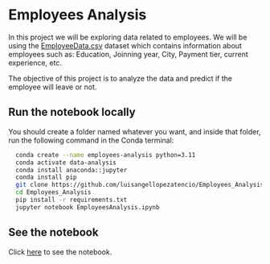 # Employees Analysis

In this project we will be exploring data related to employees. We will be using the [EmployeeData.csv](https://drive.google.com/file/d/1sLvCEUOmbL341MApio5RC05nHpgGrq06/view?usp=sharing) dataset which contains information about employees such as: Education, Joinning year, City, Payment tier, current experience, etc.

The objective of this project is to analyze the data and predict if the employee will leave or not.

## Run the notebook locally

You should create a folder named whatever you want, and inside that folder, run the following command in the Conda terminal:

```bash
  conda create --name employees-analysis python=3.11
  conda activate data-analysis
  conda install anaconda::jupyter
  conda install pip
  git clone https://github.com/luisangellopezatencio/Employees_Analysis.git
  cd Employees_Analysis
  pip install -r requirements.txt
  jupyter notebook EmployeesAnalysis.ipynb
```

## See the notebook

Click [here](EmployeesAnalysis.ipynb) to see the notebook.